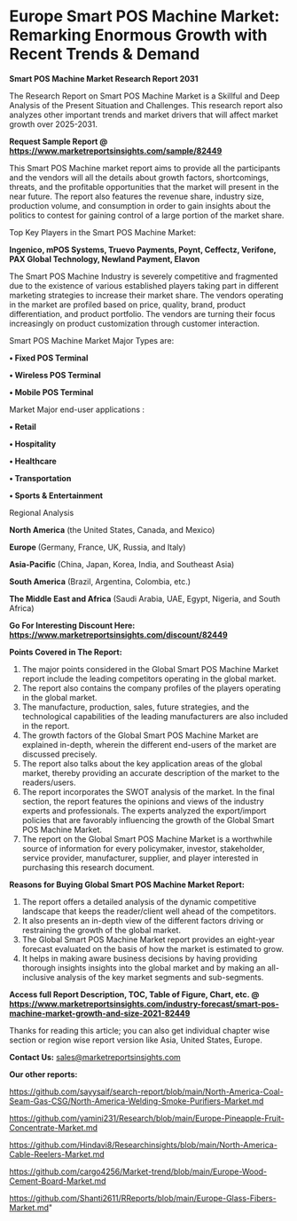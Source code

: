 # Europe Smart POS Machine Market: Remarking Enormous Growth with Recent Trends & Demand

<strong>Smart POS Machine Market Research Report 2031</strong>

The Research Report on Smart POS Machine Market is a Skillful and Deep Analysis of the Present Situation and Challenges. This research report also analyzes other important trends and market drivers that will affect market growth over 2025-2031.

<strong>Request Sample Report @ <a href=https://www.marketreportsinsights.com/sample/82449>https://www.marketreportsinsights.com/sample/82449</a></strong>

This Smart POS Machine market report aims to provide all the participants and the vendors will all the details about growth factors, shortcomings, threats, and the profitable opportunities that the market will present in the near future. The report also features the revenue share, industry size, production volume, and consumption in order to gain insights about the politics to contest for gaining control of a large portion of the market share.

Top Key Players in the Smart POS Machine Market:

<strong>Ingenico, mPOS Systems, Truevo Payments, Poynt, Ceffectz, Verifone, PAX Global Technology, Newland Payment, Elavon</strong>

The Smart POS Machine Industry is severely competitive and fragmented due to the existence of various established players taking part in different marketing strategies to increase their market share. The vendors operating in the market are profiled based on price, quality, brand, product differentiation, and product portfolio. The vendors are turning their focus increasingly on product customization through customer interaction.

Smart POS Machine Market Major Types are:

<strong>• Fixed POS Terminal

• Wireless POS Terminal

• Mobile POS Terminal</strong>

Market Major end-user applications :

<strong>• Retail

• Hospitality

• Healthcare

• Transportation

• Sports & Entertainment</strong>

Regional Analysis

</u><strong><b>North America</b></strong> (the United States, Canada, and Mexico)

<strong><b>Europe </b></strong>(Germany, France, UK, Russia, and Italy)

<strong><b>Asia-Pacific</b></strong> (China, Japan, Korea, India, and Southeast Asia)

<strong><b>South America</b></strong> (Brazil, Argentina, Colombia, etc.)

<strong><b>The Middle East and Africa</b></strong> (Saudi Arabia, UAE, Egypt, Nigeria, and South Africa)

<strong>Go For Interesting Discount Here: <a href=https://www.marketreportsinsights.com/discount/82449>https://www.marketreportsinsights.com/discount/82449</a></strong>

<strong>Points Covered in The Report:</strong>
<ol>
  <li>The major points considered in the Global Smart POS Machine Market report include the leading competitors operating in the global market.</li>
  <li>The report also contains the company profiles of the players operating in the global market.</li>
  <li>The manufacture, production, sales, future strategies, and the technological capabilities of the leading manufacturers are also included in the report.</li>
  <li>The growth factors of the Global Smart POS Machine Market are explained in-depth, wherein the different end-users of the market are discussed precisely.</li>
  <li>The report also talks about the key application areas of the global market, thereby providing an accurate description of the market to the readers/users.</li>
  <li>The report incorporates the SWOT analysis of the market. In the final section, the report features the opinions and views of the industry experts and professionals. The experts analyzed the export/import policies that are favorably influencing the growth of the Global Smart POS Machine Market.</li>
  <li>The report on the Global Smart POS Machine Market is a worthwhile source of information for every policymaker, investor, stakeholder, service provider, manufacturer, supplier, and player interested in purchasing this research document.</li>
</ol>
<strong>Reasons for Buying Global Smart POS Machine Market Report:</strong>

<ol>
  <li>The report offers a detailed analysis of the dynamic competitive landscape that keeps the reader/client well ahead of the competitors.</li>
  <li>It also presents an in-depth view of the different factors driving or restraining the growth of the global market.</li>
  <li>The Global Smart POS Machine Market report provides an eight-year forecast evaluated on the basis of how the market is estimated to grow.</li>
  <li>It helps in making aware business decisions by having providing thorough insights insights into the global market and by making an all-inclusive analysis of the key market segments and sub-segments.</li>
</ol>
<strong>Access full Report Description, TOC, Table of Figure, Chart, etc. @ <a href=https://www.marketreportsinsights.com/industry-forecast/smart-pos-machine-market-growth-and-size-2021-82449>https://www.marketreportsinsights.com/industry-forecast/smart-pos-machine-market-growth-and-size-2021-82449</a></strong>


Thanks for reading this article; you can also get individual chapter wise section or region wise report version like Asia, United States, Europe.

<strong>Contact Us:</strong>
sales@marketreportsinsights.com

<strong>Our other reports:</strong>

<a href=https://github.com/sayysaif/search-report/blob/main/North-America-Coal-Seam-Gas-CSG/North-America-Welding-Smoke-Purifiers-Market.md>https://github.com/sayysaif/search-report/blob/main/North-America-Coal-Seam-Gas-CSG/North-America-Welding-Smoke-Purifiers-Market.md</a>

<a href=https://github.com/yamini231/Research/blob/main/Europe-Pineapple-Fruit-Concentrate-Market.md>https://github.com/yamini231/Research/blob/main/Europe-Pineapple-Fruit-Concentrate-Market.md</a>

<a href=https://github.com/Hindavi8/Researchinsights/blob/main/North-America-Cable-Reelers-Market.md>https://github.com/Hindavi8/Researchinsights/blob/main/North-America-Cable-Reelers-Market.md</a>

<a href=https://github.com/cargo4256/Market-trend/blob/main/Europe-Wood-Cement-Board-Market.md>https://github.com/cargo4256/Market-trend/blob/main/Europe-Wood-Cement-Board-Market.md</a>

<a href=https://github.com/Shanti2611/RReports/blob/main/Europe-Glass-Fibers-Market.md>https://github.com/Shanti2611/RReports/blob/main/Europe-Glass-Fibers-Market.md</a>"
